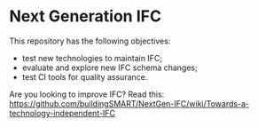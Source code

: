 # Next Generation IFC

This repository has the following objectives:
- test new technologies to maintain IFC;
- evaluate and explore new IFC schema changes;
- test CI tools for quality assurance.

Are you looking to improve IFC? 
Read this: https://github.com/buildingSMART/NextGen-IFC/wiki/Towards-a-technology-independent-IFC
